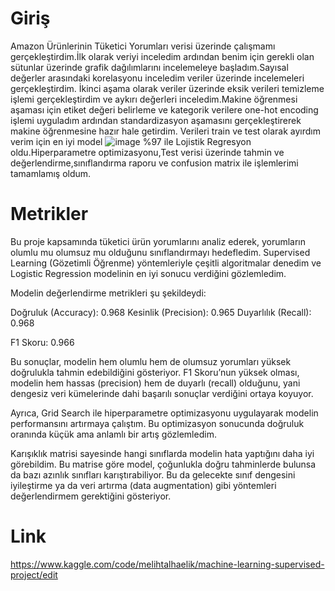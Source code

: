 # Giriş

Amazon Ürünlerinin Tüketici Yorumları verisi üzerinde çalışmamı gerçekleştirdim.İlk olarak veriyi inceledim ardından benim için gerekli olan sütunlar üzerinde 
grafik dağılımlarını incelemeleye başladım.Sayısal değerler arasındaki korelasyonu inceledim veriler üzerinde incelemeleri gerçekleştirdim.
İkinci aşama olarak veriler üzerinde eksik verileri temizleme işlemi gerçekleştirdim ve aykırı değerleri inceledim.Makine öğrenmesi aşaması için etiket değeri belirleme ve kategorik verilere one-hot encoding işlemi uyguladım ardından standardizasyon aşamasını gerçekleştirerek makine öğrenmesine hazır hale getirdim.
Verileri train ve test olarak ayırdım verim için en iyi model ![image](https://github.com/user-attachments/assets/6a775398-9698-4e4a-96c0-beff19844aba)
%97 ile Lojistik Regresyon oldu.Hiperparametre optimizasyonu,Test verisi üzerinde tahmin ve değerlendirme,sınıflandırma raporu ve confusion matrix ile işlemlerimi tamamlamış oldum.

# Metrikler
Bu proje kapsamında tüketici ürün yorumlarını analiz ederek, yorumların olumlu mu olumsuz mu olduğunu sınıflandırmayı hedefledim. Supervised Learning (Gözetimli Öğrenme) yöntemleriyle çeşitli algoritmalar denedim ve Logistic Regression modelinin en iyi sonucu verdiğini gözlemledim.

Modelin değerlendirme metrikleri şu şekildeydi:

Doğruluk (Accuracy): 0.968
Kesinlik (Precision): 0.965
Duyarlılık (Recall): 0.968

F1 Skoru: 0.966

Bu sonuçlar, modelin hem olumlu hem de olumsuz yorumları yüksek doğrulukla tahmin edebildiğini gösteriyor. F1 Skoru’nun yüksek olması, modelin hem hassas (precision) hem de duyarlı (recall) olduğunu, yani dengesiz veri kümelerinde dahi başarılı sonuçlar verdiğini ortaya koyuyor.

 Ayrıca, Grid Search ile hiperparametre optimizasyonu uygulayarak modelin performansını artırmaya çalıştım. Bu optimizasyon sonucunda doğruluk oranında küçük ama anlamlı bir artış gözlemledim.

 Karışıklık matrisi sayesinde hangi sınıflarda modelin hata yaptığını daha iyi görebildim. Bu matrise göre model, çoğunlukla doğru tahminlerde bulunsa da bazı azınlık sınıfları karıştırabiliyor. Bu da gelecekte sınıf dengesini iyileştirme ya da veri artırma (data augmentation) gibi yöntemleri değerlendirmem gerektiğini gösteriyor.



# Link
https://www.kaggle.com/code/melihtalhaelik/machine-learning-supervised-project/edit
